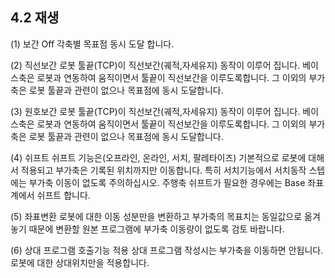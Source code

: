 ## 4.2 재생

(1)	보간 Off
각축별 목표점 동시 도달 합니다.

(2)	직선보간
로봇 툴끝(TCP)이 직선보간(궤적,자세유지) 동작이 이루어 집니다.
베이스축은 로봇과 연동하여 움직이면서 툴끝이 직선보간을 이루도록합니다.
그 이외의 부가축은 로봇 툴끝과 관련이 없으나 목표점에 동시 도달합니다.

(3)	원호보간
로봇 툴끝(TCP)이 직선보간(궤적,자세유지) 동작이 이루어 집니다.
베이스축은 로봇과 연동하여 움직이면서 툴끝이 직선보간을 이루도록합니다.
그 이외의 부가축은 로봇 툴끝과 관련이 없으나 목표점에 동시 도달합니다.

(4)	쉬프트
쉬프트 기능은(오프라인, 온라인, 서치, 팔레타이즈) 기본적으로 로봇에 대해서 적용되고 부가축은 기록된 위치까지만 이동합니다. 특히 서치기능에서 서치동작 스텝에는 부가축 이동이 없도록 주의하십시오. 주행축 쉬프트가 필요한 경우에는 Base 좌표계에서 쉬프트 합니다.

(5)	좌표변환
로봇에 대한 이동 성분만을 변환하고 부가축의 목표치는 동일값으로 옮겨놓기 때문에 변환할 원본 프로그램에 부가축 이동량이 없도록 검토 바랍니다.

(6)	상대 프로그램 호출기능 적용
상대 프로그램 작성시는 부가축을 이동하면 안됩니다. 로봇에 대한 상대위치만을 적용합니다.  
